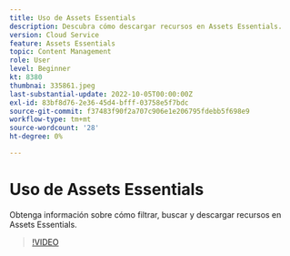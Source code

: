 ```yaml
---
title: Uso de Assets Essentials
description: Descubra cómo descargar recursos en Assets Essentials.
version: Cloud Service
feature: Assets Essentials
topic: Content Management
role: User
level: Beginner
kt: 8380
thumbnai: 335861.jpeg
last-substantial-update: 2022-10-05T00:00:00Z
exl-id: 83bf8d76-2e36-45d4-bfff-03758e5f7bdc
source-git-commit: f37483f90f2a707c906e1e206795fdebb5f698e9
workflow-type: tm+mt
source-wordcount: '28'
ht-degree: 0%

---
```


# Uso de Assets Essentials

Obtenga información sobre cómo filtrar, buscar y descargar recursos en Assets Essentials.

>[!VIDEO](https://video.tv.adobe.com/v/335861/?quality=12&learn=on)

